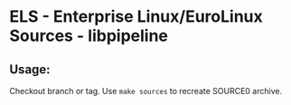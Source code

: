 # ELS - Enterprise Linux/EuroLinux Sources - libpipeline
 
## Usage:
  Checkout branch or tag. Use `make sources` to recreate  SOURCE0 archive.
